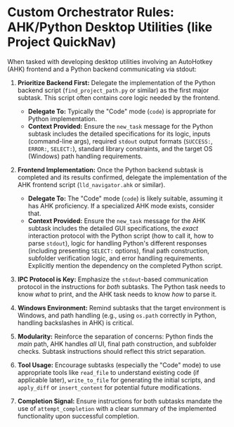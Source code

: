 # Custom Orchestrator Rules: AHK/Python Desktop Utilities (like Project QuickNav)

When tasked with developing desktop utilities involving an AutoHotkey (AHK) frontend and a Python backend communicating via stdout:

1.  **Prioritize Backend First:** Delegate the implementation of the Python backend script (`find_project_path.py` or similar) as the first major subtask. This script often contains core logic needed by the frontend.
    *   **Delegate To:** Typically the "Code" mode (`code`) is appropriate for Python implementation.
    *   **Context Provided:** Ensure the `new_task` message for the Python subtask includes the detailed specifications for its logic, inputs (command-line args), required `stdout` output formats (`SUCCESS:`, `ERROR:`, `SELECT:`), standard library constraints, and the target OS (Windows) path handling requirements.

2.  **Frontend Implementation:** Once the Python backend subtask is completed and its results confirmed, delegate the implementation of the AHK frontend script (`lld_navigator.ahk` or similar).
    *   **Delegate To:** The "Code" mode (`code`) is likely suitable, assuming it has AHK proficiency. If a specialized AHK mode exists, consider that.
    *   **Context Provided:** Ensure the `new_task` message for the AHK subtask includes the detailed GUI specifications, the *exact* interaction protocol with the Python script (how to call it, how to parse `stdout`), logic for handling Python's different responses (including presenting `SELECT:` options), final path construction, subfolder verification logic, and error handling requirements. Explicitly mention the dependency on the completed Python script.

3.  **IPC Protocol is Key:** Emphasize the `stdout`-based communication protocol in the instructions for *both* subtasks. The Python task needs to know *what* to print, and the AHK task needs to know *how* to parse it.

4.  **Windows Environment:** Remind subtasks that the target environment is Windows, and path handling (e.g., using `os.path` correctly in Python, handling backslashes in AHK) is critical.

5.  **Modularity:** Reinforce the separation of concerns: Python finds the *main* path, AHK handles *all* UI, final path construction, and subfolder checks. Subtask instructions should reflect this strict separation.

6.  **Tool Usage:** Encourage subtasks (especially the "Code" mode) to use appropriate tools like `read_file` to understand existing code (if applicable later), `write_to_file` for generating the initial scripts, and `apply_diff` or `insert_content` for potential future modifications.

7.  **Completion Signal:** Ensure instructions for both subtasks mandate the use of `attempt_completion` with a clear summary of the implemented functionality upon successful completion.